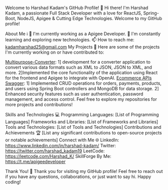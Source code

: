 Welcome to Harshad Kadam's GitHub Profile! 👋
Hi there! I'm Harshad Kadam, a passionate Full Stack Developer with a love for ReactJS, Spring-Boot, NodeJS, Apigee & Cutting Edge Technologies. Welcome to my GitHub profile!

About Me ℹ️
💼 I'm currently working as a Apigee Developer.
🌱 I'm constantly learning and exploring new technologies.
📫 How to reach me: kadamharshad25@gmail.com
My Projects 🚀
Here are some of the projects I'm currently working on or have contributed to:

[Multipurpose-Converter](https://datamorphing.netlify.app/): 1] development for a converter application to convert various data formats such as XML to JSON, JSON to XML, and more. 2]Implemented the core functionality of the application using React for the frontend and Apigee to integrate with OpenAI.
[Ecommerce APIs Swagger](https://ecommerceapplication-springboot-production.up.railway.app/swagger-ui.html): 1] Implemented CRUD operations for orders, payments, products, and users using Spring Boot controllers and MongoDB for data storage. 2] Enhanced security features such as user authentication, password management, and access control.
Feel free to explore my repositories for more projects and contributions!

Skills and Technologies 💻
Programming Languages: [List of Programming Languages]
Frameworks and Libraries: [List of Frameworks and Libraries]
Tools and Technologies: [List of Tools and Technologies]
Contributions and Achievements 🏆
[List any significant contributions to open-source projects or notable achievements]
Connect with Me 🌐
LinkedIn: https://www.linkedin.com/in/harshad-kadam/
Twitter: https://twitter.com/harshad_kadam19
LeetCode: https://leetcode.com/Harshad_K/
SkillForge By Me: https://t.me/apigeedeveloper

Thank You! 🙏
Thank you for visiting my GitHub profile! Feel free to reach out if you have any questions, collaborations, or just want to say hi. Happy coding!

<!--
**harshad-kadam/harshad-kadam** is a ✨ _special_ ✨ repository because its `README.md` (this file) appears on your GitHub profile.

Here are some ideas to get you started:

- 🔭 I’m currently working on ...
- 🌱 I’m currently learning ...
- 👯 I’m looking to collaborate on ...
- 🤔 I’m looking for help with ...
- 💬 Ask me about ...
- 📫 How to reach me: ...
- 😄 Pronouns: ...
- ⚡ Fun fact: ...
-->

